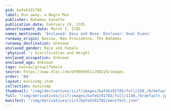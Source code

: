 ```yaml
---
pid: bafeb191785
label: Run away… a Negro Man
publisher: Bahamas Gazette
publication_date: February 19, 1785
advertisement_date: March 2, 1785
names_mentioned: 'Enslaved: Davy and Rose. Enslaver: Dual Evans'
runaway_origin: Nassau, New Providence, The Bahamas
runaway_destination: Unknown
enslaved_gender: Male and Female
'physical ': Scarification and Height
enslaved_occupation: Unknown
enslaved_age: Unknown
tags: nassau|group|female
source: https://www.dloc.com/UF00098611/00219/images
order: '04'
layout: minicomp_item
collection: minicomp
thumbnail: "/img/derivatives/iiif/images/bafeb191785/full/250,/0/default.jpg"
full: "/img/derivatives/iiif/images/bafeb191785/full/1140,/0/default.jpg"
manifest: "/img/derivatives/iiif/bafeb191785/manifest.json"
---
```

